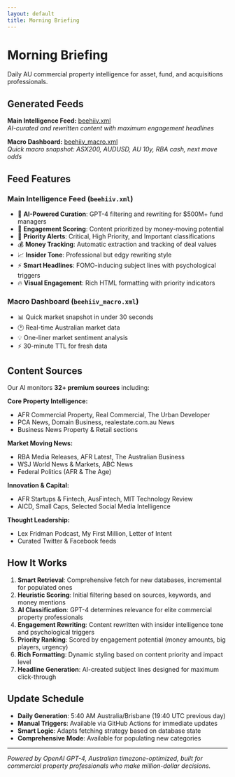 ```yaml
---
layout: default
title: Morning Briefing
---
```

# Morning Briefing
Daily AU commercial property intelligence for asset, fund, and acquisitions professionals.

## Generated Feeds

**Main Intelligence Feed:** [beehiiv.xml](/beehiiv.xml)  
*AI-curated and rewritten content with maximum engagement headlines*

**Macro Dashboard:** [beehiiv_macro.xml](/beehiiv_macro.xml)  
*Quick macro snapshot: ASX200, AUDUSD, AU 10y, RBA cash, next move odds*

## Feed Features

### Main Intelligence Feed (`beehiiv.xml`)
- 🤖 **AI-Powered Curation**: GPT-4 filtering and rewriting for $500M+ fund managers
- 🎯 **Engagement Scoring**: Content prioritized by money-moving potential
- 🚨 **Priority Alerts**: Critical, High Priority, and Important classifications
- 💰 **Money Tracking**: Automatic extraction and tracking of deal values
- 📈 **Insider Tone**: Professional but edgy rewriting style
- ⚡ **Smart Headlines**: FOMO-inducing subject lines with psychological triggers
- 🔥 **Visual Engagement**: Rich HTML formatting with priority indicators

### Macro Dashboard (`beehiiv_macro.xml`)
- 📊 Quick market snapshot in under 30 seconds
- 🕐 Real-time Australian market data
- 💡 One-liner market sentiment analysis
- ⚡ 30-minute TTL for fresh data

## Content Sources

Our AI monitors **32+ premium sources** including:

**Core Property Intelligence:**
- AFR Commercial Property, Real Commercial, The Urban Developer
- PCA News, Domain Business, realestate.com.au News
- Business News Property & Retail sections

**Market Moving News:**
- RBA Media Releases, AFR Latest, The Australian Business
- WSJ World News & Markets, ABC News
- Federal Politics (AFR & The Age)

**Innovation & Capital:**
- AFR Startups & Fintech, AusFintech, MIT Technology Review
- AICD, Small Caps, Selected Social Media Intelligence

**Thought Leadership:**
- Lex Fridman Podcast, My First Million, Letter of Intent
- Curated Twitter & Facebook feeds

## How It Works

1. **Smart Retrieval**: Comprehensive fetch for new databases, incremental for populated ones
2. **Heuristic Scoring**: Initial filtering based on sources, keywords, and money mentions
3. **AI Classification**: GPT-4 determines relevance for elite commercial property professionals
4. **Engagement Rewriting**: Content rewritten with insider intelligence tone and psychological triggers
5. **Priority Ranking**: Scored by engagement potential (money amounts, big players, urgency)
6. **Rich Formatting**: Dynamic styling based on content priority and impact level
7. **Headline Generation**: AI-created subject lines designed for maximum click-through

## Update Schedule

- **Daily Generation**: 5:40 AM Australia/Brisbane (19:40 UTC previous day)
- **Manual Triggers**: Available via GitHub Actions for immediate updates
- **Smart Logic**: Adapts fetching strategy based on database state
- **Comprehensive Mode**: Available for populating new categories

---

*Powered by OpenAI GPT-4, Australian timezone-optimized, built for commercial property professionals who make million-dollar decisions.*
